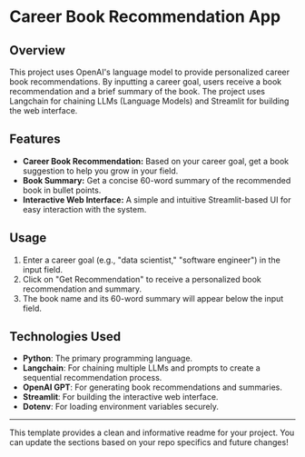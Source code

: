 # Career Book Recommendation App

## Overview
This project uses OpenAI's language model to provide personalized career book recommendations. By inputting a career goal, users receive a book recommendation and a brief summary of the book. The project uses Langchain for chaining LLMs (Language Models) and Streamlit for building the web interface.

## Features
- **Career Book Recommendation:** Based on your career goal, get a book suggestion to help you grow in your field.
- **Book Summary:** Get a concise 60-word summary of the recommended book in bullet points.
- **Interactive Web Interface:** A simple and intuitive Streamlit-based UI for easy interaction with the system.

## Usage
1. Enter a career goal (e.g., "data scientist," "software engineer") in the input field.
2. Click on "Get Recommendation" to receive a personalized book recommendation and summary.
3. The book name and its 60-word summary will appear below the input field.

## Technologies Used
- **Python**: The primary programming language.
- **Langchain**: For chaining multiple LLMs and prompts to create a sequential recommendation process.
- **OpenAI GPT**: For generating book recommendations and summaries.
- **Streamlit**: For building the interactive web interface.
- **Dotenv**: For loading environment variables securely.

---

This template provides a clean and informative readme for your project. You can update the sections based on your repo specifics and future changes!
